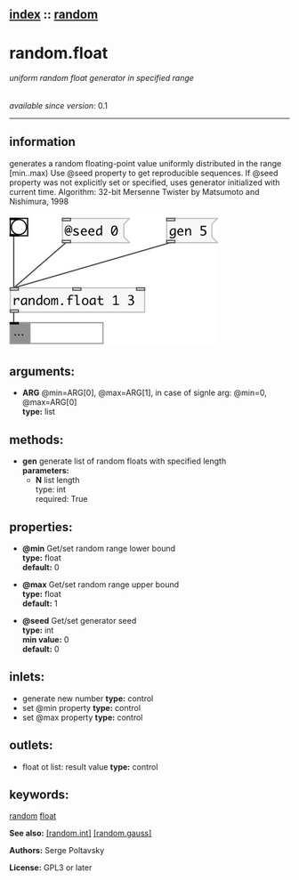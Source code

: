[index](index.html) :: [random](category_random.html)
---

# random.float

###### uniform random float generator in specified range

*available since version:* 0.1

---


## information
generates a random floating-point value uniformly distributed in the range
            [min..max)
Use @seed property to get reproducible sequences. If @seed property was not
            explicitly set or specified, uses generator initialized with current time.
Algorithm: 32-bit Mersenne Twister by Matsumoto and Nishimura, 1998



[![example](../examples/img/random.float.jpg)](../examples/pd/random.float.pd)



## arguments:

* **ARG**
@min=ARG[0], @max=ARG[1], in case of signle arg: @min=0, @max=ARG[0]<br>
__type:__ list<br>



## methods:

* **gen**
generate list of random floats with specified length<br>
  __parameters:__
  - **N** list length<br>
    type: int <br>
    required: True <br>




## properties:

* **@min** 
Get/set random range lower bound<br>
__type:__ float<br>
__default:__ 0<br>

* **@max** 
Get/set random range upper bound<br>
__type:__ float<br>
__default:__ 1<br>

* **@seed** 
Get/set generator seed<br>
__type:__ int<br>
__min value:__ 0<br>
__default:__ 0<br>



## inlets:

* generate new number 
__type:__ control<br>
* set @min property 
__type:__ control<br>
* set @max property 
__type:__ control<br>



## outlets:

* float ot list: result value
__type:__ control<br>



## keywords:

[random](keywords/random.html)
[float](keywords/float.html)



**See also:**
[\[random.int\]](random.int.html)
[\[random.gauss\]](random.gauss.html)




**Authors:** Serge Poltavsky




**License:** GPL3 or later






